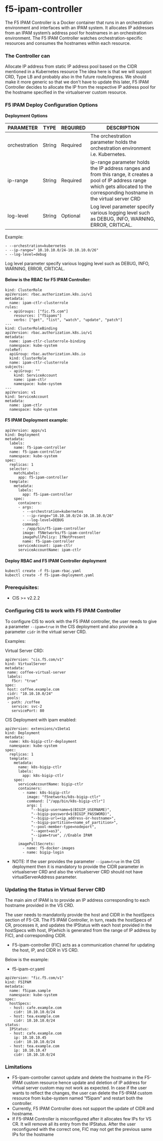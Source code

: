# f5-ipam-controller

The F5 IPAM Controller is a Docker container that runs in an orchestration environment and interfaces with an IPAM system. It allocates IP addresses from an IPAM system’s address pool for hostnames in an orchestration environment. The F5 IPAM Controller watches orchestration-specific resources and consumes the hostnames within each resource.

### The Controller can

Allocate IP address from static IP address pool based on the CIDR mentioned in a Kubernetes resource The idea here is that we will support CRD, Type LB and probably also in the future route/ingress. We should make it more generic so that we don't have to update this later, F5 IPAM Controller decides to allocate the IP from the respective IP address pool for the hostname specified in the virtualserver custom resource.


### F5 IPAM Deploy Configuration Options

**Deployment Options**

| PARAMETER | TYPE | REQUIRED | DESCRIPTION |
| ------ | ------ | ------ | ------ |
| orchestration | String | Required | The orchestration parameter holds the orchestration environment i.e. Kubernetes. |
| ip-range | String | Required |  ip-range parameter holds the IP address ranges and from this range, it creates a pool of IP address range which gets allocated to the corresponding hostname in the virtual server CRD |
| log-level | String | Optional |  Log level parameter specify various logging level such as DEBUG, INFO, WARNING, ERROR, CRITICAL. |

Example:
 ```
 - --orchestration=kubernetes
- --ip-range=" 10.10.10.0/24-10.10.10.0/26"
- --log-level=debug
```
Log level parameter specify various logging level such as DEBUG, INFO, WARNING, ERROR, CRITICAL.

#### Below is the RBAC for F5 IPAM Controller:
```
kind: ClusterRole
apiVersion: rbac.authorization.k8s.io/v1
metadata:
  name: ipam-ctlr-clusterrole
rules:
  - apiGroups: ["fic.f5.com"]
    resources: ["f5ipams"]
    verbs: ["get", "list", "watch", "update", "patch"]
---
kind: ClusterRoleBinding
apiVersion: rbac.authorization.k8s.io/v1
metadata:
  name: ipam-ctlr-clusterrole-binding
  namespace: kube-system
roleRef:
  apiGroup: rbac.authorization.k8s.io
  kind: ClusterRole
  name: ipam-ctlr-clusterrole
subjects:
  - apiGroup: ""
    kind: ServiceAccount
    name: ipam-ctlr
    namespace: kube-system
---
apiVersion: v1
kind: ServiceAccount
metadata:
  name: ipam-ctlr
  namespace: kube-system
```

#### F5 IPAM Deployment example:

```
apiVersion: apps/v1
kind: Deployment
metadata:
  labels:
    name: f5-ipam-controller
  name: f5-ipam-controller
  namespace: kube-system
spec:
  replicas: 1
  selector:
    matchLabels:
      app: f5-ipam-controller
  template:
    metadata:
      labels:
        app: f5-ipam-controller
    spec:
      containers:
      - args:
        - --orchestration=kubernetes
        - --ip-range="10.10.10.0/24-10.10.10.0/26"
        - --log-level=DEBUG
        command:
        - /app/bin/f5-ipam-controller
        image: f5Networks/f5-ipam-controller
        imagePullPolicy: IfNotPresent
        name: f5-ipam-controller
      serviceAccount: ipam-ctlr
      serviceAccountName: ipam-ctlr
```
#### Deploy RBAC and F5 IPAM Controller deployment
```
kubectl create -f f5-ipam-rbac.yaml
kubectl create -f f5-ipam-deployment.yaml
```

### Prerequisites:
- CIS >= v2.2.2

### Configuring CIS to work with F5 IPAM Controller

To configure CIS to work with the F5 IPAM controller, the user needs to give a parameter ```--ipam=true``` in the CIS deployment and also provide a parameter ```cidr``` in the virtual server CRD.

Examples:

Virtual Server CRD:
```
apiVersion: "cis.f5.com/v1"
kind: VirtualServer
metadata:
 name: coffee-virtual-server
 labels:
   f5cr: "true"
spec:
 host: coffee.example.com
 cidr: "10.10.10.0/24"
 pools:
 - path: /coffee
   service: svc-2
   servicePort: 80
```
CIS Deployment with ipam enabled:
```
apiVersion: extensions/v1beta1
kind: Deployment
metadata:
  name: k8s-bigip-ctlr-deployment
  namespace: kube-system
spec:
  replicas: 1
  template:
    metadata:
      name: k8s-bigip-ctlr
      labels:
        app: k8s-bigip-ctlr
    spec:
      serviceAccountName: bigip-ctlr
      containers:
        - name: k8s-bigip-ctlr
          image: "f5networks/k8s-bigip-ctlr"
          command: ["/app/bin/k8s-bigip-ctlr"]
          args: [
            "--bigip-username=$(BIGIP_USERNAME)",
            "--bigip-password=$(BIGIP_PASSWORD)",
            "--bigip-url=<ip_address-or-hostname>",
            "--bigip-partition=<name_of_partition>",
            "--pool-member-type=nodeport",
            "--agent=as3",
            "--ipam=true", //Enable IPAM 
            ]
      imagePullSecrets:
        - name: f5-docker-images
        - name: bigip-login
```


- NOTE: If the user provides the parameter ```--ipam=true``` in the CIS deployment then it is mandatory to provide the CIDR parameter in virtualserver CRD and also the virtualserver CRD should not have virtualServerAddress parameter.

### Updating the Status in Virtual Server CRD


The main aim of IPAM is to provide an IP address corresponding to each hostname provided in the VS CRD.

The user needs to mandatorily provide the host and CIDR in the hostSpecs section of F5-CR. The F5 IPAM Controller, in turn, reads the hostSpecs of CR, processes it, and updates the IPStatus with each host provided in the hostSpecs with host, IP(which is generated from the range of IP address by FIC), and corresponding CIDR.

- F5-ipam-controller (FIC) acts as a communication channel for updating the host, IP, and CIDR in VS CRD.

Below is the example: 
- f5-ipam-cr.yaml
```
apiVersion: "fic.f5.com/v1"
kind: F5IPAM
metadata:
  name: f5ipam.sample
  namespace: kube-system
spec:
  hostSpecs:
  - host: cafe.example.com
    cidr: 10.10.10.0/24
  - host: tea.example.com
    cidr: 10.10.10.0/24
status:
  IPStatus:
  - host: cafe.example.com
    ip: 10.10.10.45
    cidr: 10.10.10.0/24
  - host: tea.example.com
    ip: 10.10.10.47
    cidr: 10.10.10.0/24
```

 ### Limitations

- F5-ipam-controller cannot update and delete the hostname in the F5-IPAM custom resource hence update and deletion of IP address for virtual server custom may not work as expected. In case if the user wants to reflect the changes, the user can delete the F5-IPAM custom resource from kube-system named "f5ipam" and restart both the controller.
- Currently, F5 IPAM Controller does not support the update of CIDR and hostname.
- If F5-IPAM Controller is misconfigured after it allocates few IPs for VS CR. It will remove all its entry from the IPStatus. After the user reconfigured with the correct one, FIC may not get the previous same IPs for the hostname 




